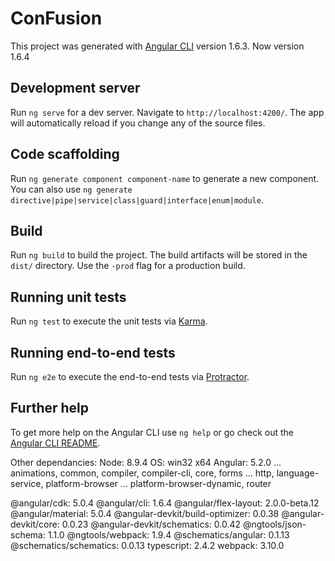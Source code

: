 ﻿# ConFusion

This project was generated with [Angular CLI](https://github.com/angular/angular-cli) version 1.6.3. Now version 1.6.4

## Development server

Run `ng serve` for a dev server. Navigate to `http://localhost:4200/`. The app will automatically reload if you change any of the source files.

## Code scaffolding

Run `ng generate component component-name` to generate a new component. You can also use `ng generate directive|pipe|service|class|guard|interface|enum|module`.

## Build

Run `ng build` to build the project. The build artifacts will be stored in the `dist/` directory. Use the `-prod` flag for a production build.

## Running unit tests

Run `ng test` to execute the unit tests via [Karma](https://karma-runner.github.io).

## Running end-to-end tests

Run `ng e2e` to execute the end-to-end tests via [Protractor](http://www.protractortest.org/).

## Further help

To get more help on the Angular CLI use `ng help` or go check out the [Angular CLI README](https://github.com/angular/angular-cli/blob/master/README.md).

Other dependancies:
Node: 8.9.4
OS: win32 x64
Angular: 5.2.0
... animations, common, compiler, compiler-cli, core, forms
... http, language-service, platform-browser
... platform-browser-dynamic, router

@angular/cdk: 5.0.4
@angular/cli: 1.6.4
@angular/flex-layout: 2.0.0-beta.12
@angular/material: 5.0.4
@angular-devkit/build-optimizer: 0.0.38
@angular-devkit/core: 0.0.23
@angular-devkit/schematics: 0.0.42
@ngtools/json-schema: 1.1.0
@ngtools/webpack: 1.9.4
@schematics/angular: 0.1.13
@schematics/schematics: 0.0.13
typescript: 2.4.2
webpack: 3.10.0